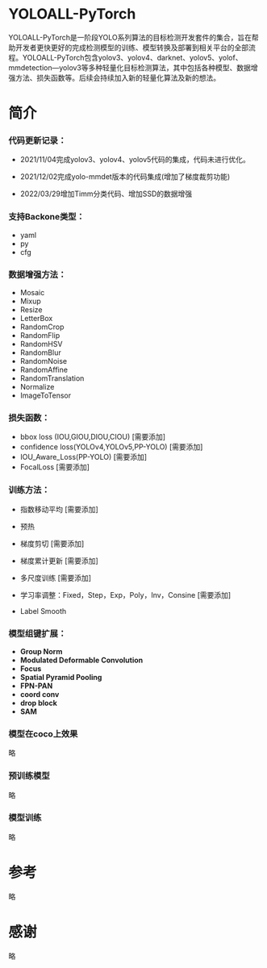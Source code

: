 # YOLOALL-PyTorch

YOLOALL-PyTorch是一阶段YOLO系列算法的目标检测开发套件的集合，旨在帮助开发者更快更好的完成检测模型的训练、模型转换及部署到相关平台的全部流程。YOLOALL-PyTorch包含yolov3、yolov4、darknet、yolov5、yolof、mmdetection—yolov3等多种轻量化目标检测算法，其中包括各种模型、数据增强方法、损失函数等。后续会持续加入新的轻量化算法及新的想法。

# 简介

### **代码更新记录**：

- 2021/11/04完成yolov3、yolov4、yolov5代码的集成，代码未进行优化。

- 2021/12/02完成yolo-mmdet版本的代码集成(增加了梯度裁剪功能)

- 2022/03/29增加Timm分类代码、增加SSD的数据增强

  

### **支持Backone类型**：

- yaml
- py
- cfg

### 数据增强方法：

- Mosaic
- Mixup
- Resize
- LetterBox
- RandomCrop
- RandomFlip
- RandomHSV
- RandomBlur
- RandomNoise
- RandomAffine
- RandomTranslation
- Normalize
- ImageToTensor

### 损失函数：

- bbox loss (IOU,GIOU,DIOU,CIOU) [需要添加]
- confidence loss(YOLOv4,YOLOv5,PP-YOLO) [需要添加]
- IOU_Aware_Loss(PP-YOLO) [需要添加]
- FocalLoss [需要添加]

### 训练方法：

- 指数移动平均 [需要添加]

- 预热 

- 梯度剪切 [需要添加]

- 梯度累计更新 [需要添加]

- 多尺度训练 [需要添加]

- 学习率调整：Fixed，Step，Exp，Poly，Inv，Consine [需要添加]

- Label Smooth

### 模型组键扩展：

-  **Group Norm**
-  **Modulated Deformable Convolution**
-  **Focus**
-  **Spatial Pyramid Pooling**
-  **FPN-PAN**
-  **coord conv**
- **drop block**
- **SAM**

### 模型在coco上效果

略

### 预训练模型

略

### 模型训练

略

# 参考

略

# 感谢

略

